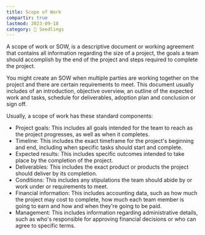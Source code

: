 ```yaml
---
title: Scope of Work
compartir: true
lastmod: 2023-09-18
category: 🌱 Seedlings
---
```

A scope of work or SOW, is a descriptive document or working agreement that contains all information regarding the size of a project, the goals a team should accomplish by the end of the project and steps required to complete the project.

You might create an SOW when multiple parties are working together on the project and there are certain requirements to meet. This document usually includes of an introduction, objective overview, an outline of the expected work and tasks, schedule for deliverables, adoption plan and conclusion or sign off.

Usually, a scope of work has these standard components:

* Project goals: This includes all goals intended for the team to reach as the project progresses, as well as when it completes.
* Timeline: This includes the exact timeframe for the project's beginning and end, including when specific tasks should start and complete.
* Expected results: This includes specific outcomes intended to take place by the completion of the project.
* Deliverables: This includes the exact product or products the project should deliver by its completion.
* Conditions: This includes any stipulations the team should abide by or work under or requirements to meet.
* Financial information: This includes accounting data, such as how much the project may cost to complete, how much each team member is going to earn and how and when they're going to be paid.
* Management: This includes information regarding administrative details, such as who's responsible for approving financial decisions or who can agree to specific terms.
